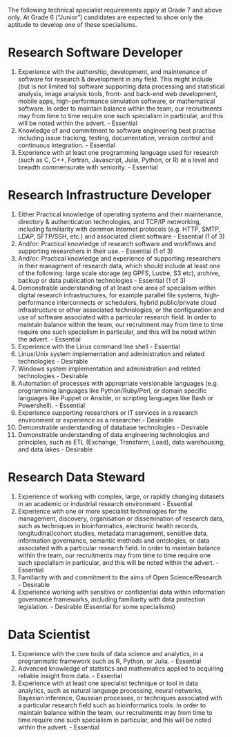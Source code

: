 
The following technical specialist requirements apply at Grade 7 and above only. At Grade 6 (“Junior”) candidates are expected to show only the aptitude to develop one of these specialisms.

# Research Software Developer

1. Experience with the authorship, development, and maintenance of software for research & development in any field. This might include (but is not limited to) software supporting data processing and statistical analysis, image analysis tools, front- and back-end web development, mobile apps, high-performance simulation software, or mathematical software. In order to maintain balance within the team, our recruitments may from time to time require one such specialism in particular, and this will be noted within the advert. - Essential
1. Knowledge of and commitment to software engineering best practise including issue tracking, testing, documentation, version control and continuous integration. - Essential
1. Experience with at least one programming language used for research (such as C, C++, Fortran, Javascript, Julia, Python, or R) at a level and breadth commensurate with seniority. - Essential

# Research Infrastructure Developer

1. Either Practical knowledge of operating systems and their maintenance, directory & authentication technologies, and TCP/IP networking, including familiarity with common Internet protocols (e.g. HTTP, SMTP, LDAP, SFTP/SSH, etc.) and associated client software - Essential (1 of 3)
1. And/or: Practical knowledge of research software and workflows and supporting researchers in their use. - Essential (1 of 3) 
1. And/or: Practical knowledge and experience of supporting researchers in their managment of research data, which should include at least one of the following: large scale storage (eg GPFS, Lustre, S3 etc), archive, backup or data publication technologies - Essential (1 of 3)
1. Demonstrable understanding of at least one area of specialism within digital research infrastructures, for example parallel file systems, high-performance interconnects or schedulers, hybrid public/private cloud infrastructure or other associated technologies, or the configuration and use of software associated with a particular research field. In order to maintain balance within the team, our recruitment may from time to time require one such specialism in particular, and this will be noted within the advert. - Essential
1. Experience with the Linux command line shell - Essential
1. Linux/Unix system implementation and administration and related technologies  - Desirable
1. Windows system implementation and administration and related technologies  - Desirable
1. Automation of processes with appropriate versionable languages (e.g. programming languages like Python/Ruby/Perl, or domain specific languages like Puppet or Ansible, or scripting languages like Bash or Powershell). - Essential
1. Experience supporting researchers or IT services in a research environment or experience as a researcher.- Desirable
1. Demonstrable understanding of database technologies	- Desirable
1. Demonstrable understanding of data engineering technologies and principles, such as ETL (Exchange, Transform, Load), data warehousing, and data lakes - Desirable

# Research Data Steward

1. Experience of working with complex, large, or rapidly changing datasets in an academic or industrial research environment - Essential
1. Experience with one or more specialist technologies for the management, discovery, organisation or dissemination of research data, such as techniques in bioinformatics, electronic health records, longitudinal/cohort studies, metadata management, sensitive data, information governance, semantic methods and ontologies, or data associated with a particular research field. In order to maintain balance within the team, our recruitments may from time to time require one such specialism in particular, and this will be noted within the advert. - Essential
1. Familiarity with and commitment to the aims of Open Science/Research  - Desirable
1. Experience working with sensitive or confidential data within information governance frameworks, including familiarity with data protection legislation. - Desirable (Essential for some specialisms)

# Data Scientist

1. Experience with the core tools of data science and analytics, in a programmatic framework such as R, Python, or Julia. - Essential
1. Advanced knowledge of statistics and mathematics applied to acquiring reliable insight from data. - Essential
1. Experience with at least one specialist technique or tool in data analytics, such as natural language processing, neural networks, Bayesian inference, Gaussian processes, or techniques associated with a particular research field such as bioinformatics tools. In order to maintain balance within the team, our recruitments may from time to time require one such specialism in particular, and this will be noted within the advert. - Essential
